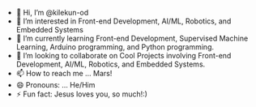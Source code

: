 - 👋 Hi, I’m @kilekun-od
- 👀 I’m interested in Front-end Development, AI/ML, Robotics, and Embedded Systems
- 🌱 I’m currently learning Front-end Development,  Supervised Machine Learning, Arduino programming, and Python programming.
- 💞️ I’m looking to collaborate on Cool Projects involving Front-end Development, AI/ML, Robotics, and Embedded Systems.
- 📫 How to reach me ... Mars!    
- 😄 Pronouns: ... He/Him
- ⚡ Fun fact: Jesus loves you, so much!:)
